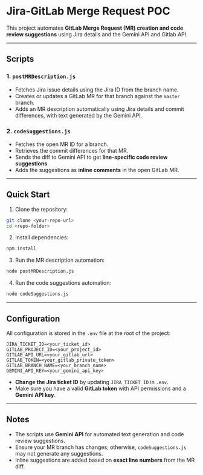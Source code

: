 # Jira-GitLab Merge Request POC

This project automates **GitLab Merge Request (MR) creation and code review suggestions** using Jira details and the Gemini API and Gitlab API.

---

## **Scripts**

### 1. `postMRDescription.js`

* Fetches Jira issue details using the Jira ID from the branch name.
* Creates or updates a GitLab MR for that branch against the `master` branch.
* Adds an MR description automatically using Jira details and commit differences, with text generated by the Gemini API.

### 2. `codeSuggestions.js`

* Fetches the open MR ID for a branch.
* Retrieves the commit differences for that MR.
* Sends the diff to Gemini API to get **line-specific code review suggestions**.
* Adds the suggestions as **inline comments** in the open GitLab MR.

---

## **Quick Start**

1. Clone the repository:

```bash
git clone <your-repo-url>
cd <repo-folder>
```

2. Install dependencies:

```bash
npm install
```

3. Run the MR description automation:

```bash
node postMRDescription.js
```

4. Run the code suggestions automation:

```bash
node codeSuggestions.js
```

---

## **Configuration**

All configuration is stored in the `.env` file at the root of the project:

```env
JIRA_TICKET_ID=<your_ticket_id>
GITLAB_PROJECT_ID=<your_project_id>
GITLAB_API_URL=<your_gitlab_url>
GITLAB_TOKEN=<your_gitlab_private_token>
GITLAB_BRANCH_NAME=<your_branch_name>
GEMINI_API_KEY=<your_gemini_api_key>
```

* **Change the Jira ticket ID** by updating `JIRA_TICKET_ID` in `.env`.
* Make sure you have a valid **GitLab token** with API permissions and a **Gemini API key**.

---

## **Notes**

* The scripts use **Gemini API** for automated text generation and code review suggestions.
* Ensure your MR branch has changes; otherwise, `codeSuggestions.js` may not generate any suggestions.
* Inline suggestions are added based on **exact line numbers** from the MR diff.
